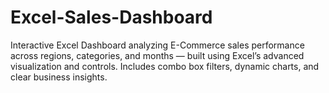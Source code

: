 # Excel-Sales-Dashboard
Interactive Excel Dashboard analyzing E-Commerce sales performance across regions, categories, and months — built using Excel’s advanced visualization and controls. Includes combo box filters, dynamic charts, and clear business insights.
